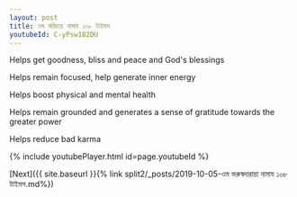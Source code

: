 ```yaml
---
layout: post
title: ওম মরিচয়ে নামায ১০৮ টাইমস
youtubeId: C-yPsw182DU
---
```

 
 
Helps get goodness, bliss and peace and God's blessings
 
Helps remain focused, help generate inner energy 
 
Helps boost physical and mental health 
 
Helps remain grounded and generates a sense of gratitude towards the greater power 
 
Helps reduce bad karma
 
 
 
 


{% include youtubePlayer.html id=page.youtubeId %}
 
[Next]({{ site.baseurl }}{% link  split2/_posts/2019-10-05-ওম ভরুষদারায়া নামায ১০৮ টাইমস.md%})
 
